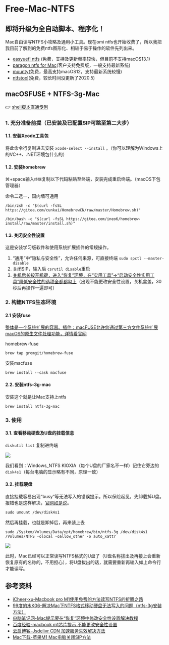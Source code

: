 # Free-Mac-NTFS

## 即将升级为全自动脚本、程序化！

Mac自由读写NTFS小攻略及通用小工具。现在omi ntfs也开始收费了，所以我把我目前了解到的免费ntfs图形化、相较于易于操作的软件先列出来。

* [easyuefi ntfs](https://www.easyuefi.com/ntfs-for-mac/ntfs-for-mac.html) (免费，支持及更新频率较快，但目前不支持macOS13.1)
* [paragon ntfs for Mac](https://www.seagate.com/cn/zh/support/software/paragon/#downloads)(客户支持免费版，一般支持最新系统)
* [mounty](https://mounty.app)(免费，最高支持macOS12，支持最新系统较慢)
* [ntfstool](https://ntfstool.com)(免费，较长时间没更新了2020.5)

## macOSFUSE + NTFS-3g-Mac

👉 [shell脚本直通专列](https://github.com/hoochanlon/free-mac-ntfs/tree/main/shell)

### 1. 充分准备前提（已安装及已配置SIP可跳至第二大步）

#### 1.1. 安装Xcode工具包

将此命令行复制进去安装 `xcode-select --install` 。（你可以理解为Windows上的VC++、.NET环境包什么的）

#### 1.2. 安装homebrew

⌘+space输入`终端`复制以下代码粘贴至终端，安装完成重启终端。（macOS下包管理器）

命令二选一，国内墙可通用

```shell
/bin/zsh -c "$(curl -fsSL https://gitee.com/cunkai/HomebrewCN/raw/master/Homebrew.sh)"
```

```shell
/bin/bash -c "$(curl -fsSL https://gitee.com/ineo6/homebrew-install/raw/master/install.sh)"
```

#### 1.3. 关闭安全性设置

这是安装学习版软件和使用系统扩展插件的常规操作。

1. “通用”中“隐私与安全性”，允许任何来源，可直接终端 `sudo spctl --master-disable`
2. 关闭SIP，输入后 `csrutil disable`重启
3. [关机后长按开机键，进入“恢复”环境，在“实用工具”->“启动安全性实用工具”降低安全性的选项全都都勾上](https://www.pcbiji.com/212402.html)（出现不能更改安全性设置，关机盒盖，30秒后再操作一遍即可）


### 2. 构建NTFS生态环境

#### 2.1 安装fuse 

[整体是一个系统扩展的容器、插件；macFUSE允许您通过第三方文件系统扩展macOS的原生文件处理功能，详情看官网](https://osxfuse.github.io)

homebrew-fuse

```shell
brew tap gromgit/homebrew-fuse
```
安装macfuse

```shell
brew install --cask macfuse
```

#### 2.2. 安装ntfs-3g-mac

安装这个就是让Mac支持上ntfs

```shell
brew install ntfs-3g-mac
```

### 3. 使用 

#### 3.1. 查看移动硬盘及U盘的挂载信息

`diskutil list` 复制进终端

![](https://fastly.jsdelivr.net/gh/hoochanlon/free-mac-ntfs/shashin/diskutil-list.png)

我们看到：Windows_NTFS KIOXIA（每个U盘的厂家名不一样）记住它旁边的`disk4s1`（每台电脑的显示略有不同，原理一致）

#### 3.2. 挂载硬盘

直接挂载容易出现“busy”等无法写入的错误提示。所以保险起见，先卸载掉U盘。报错也是这样解决，[官网如是说](https://github.com/osxfuse/osxfuse/wiki/NTFS-3G)。

```shell
sudo umount /dev/disk4s1
```

然后再挂载，也就是卸掉后，再来装上去

```shell
sudo /System/Volumes/Data/opt/homebrew/bin/ntfs-3g /dev/disk4s1 /Volumes/NTFS -olocal -oallow_other -o auto_xattr
```

![](https://fastly.jsdelivr.net/gh/hoochanlon/free-mac-ntfs/shashin/umount-3g.png)

此时，Mac已经可以正常读写NTFS格式的U盘了（U盘名称拔出及再接上会重新恢复原有的名称的，不用担心），将U盘拔出的话，就需要重新再输入如上命令行才能读写。


## 参考资料

* [iCheer-xu-Macbook pro M1使用免费的方法读写NTFS的折腾之路](https://blog.csdn.net/qq_36071963/article/details/126052367)
* [99度的水K06-解决Mac下NTFS格式移动硬盘无法写入的问题（ntfs-3g安装方法）](https://www.bilibili.com/read/cv18512586/)
* [电脑笔记网-Mac提示要在“恢复”环境中修改安全性设置解决教程](https://www.pcbiji.com/212402.html)
* [百度经验-macbook m1芯片提示 不能更改安全性设置](https://jingyan.baidu.com/article/6dad5075eb900ee022e36ed0.html)
* [云启博客-Jsdelivr CDN 加速服务失效解决方法](https://blog.52date.cn/article/84.html)
* [Mac下载-苹果M1 Mac电脑关闭SIP方法](https://www.bilibili.com/read/cv10527878/)

